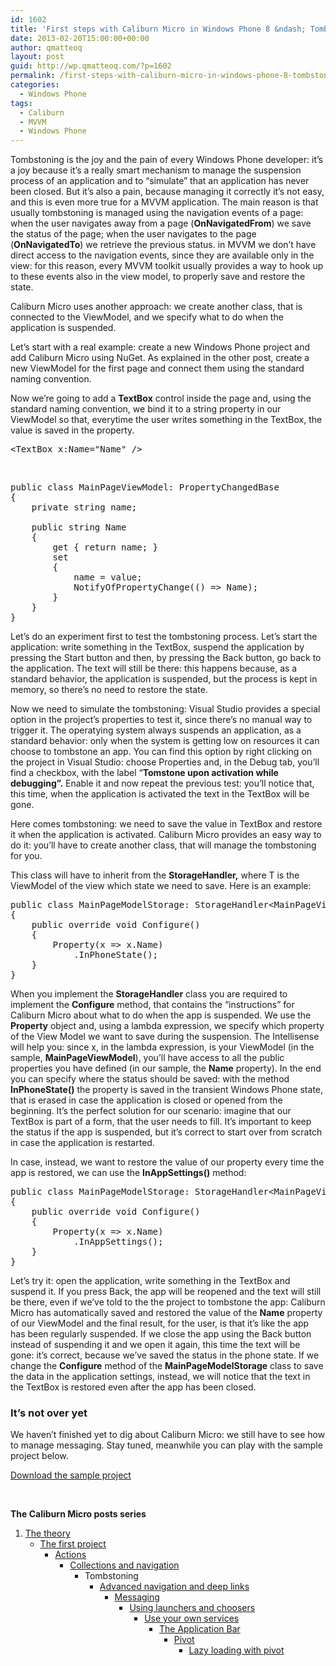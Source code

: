 ```yaml
---
id: 1602
title: 'First steps with Caliburn Micro in Windows Phone 8 &ndash; Tombstoning'
date: 2013-02-20T15:00:00+00:00
author: qmatteoq
layout: post
guid: http://wp.qmatteoq.com/?p=1602
permalink: /first-steps-with-caliburn-micro-in-windows-phone-8-tombstoning/
categories:
  - Windows Phone
tags:
  - Caliburn
  - MVVM
  - Windows Phone
---
```

Tombstoning is the joy and the pain of every Windows Phone developer: it’s a joy because it’s a really smart mechanism to manage the suspension process of an application and to “simulate” that an application has never been closed. But it’s also a pain, because managing it correctly it’s not easy, and this is even more true for a MVVM application. The main reason is that usually tombstoning is managed using the navigation events of a page: when the user navigates away from a page (**OnNavigatedFrom**) we save the status of the page; when the user navigates to the page (**OnNavigatedTo**) we retrieve the previous status. in MVVM we don’t have direct access to the navigation events, since they are available only in the view: for this reason, every MVVM toolkit usually provides a way to hook up to these events also in the view model, to properly save and restore the state.

Caliburn Micro uses another approach: we create another class, that is connected to the ViewModel, and we specify what to do when the application is suspended.

Let’s start with a real example: create a new Windows Phone project and add Caliburn Micro using NuGet. As explained in the other post, create a new ViewModel for the first page and connect them using the standard naming convention.

Now we’re going to add a **TextBox** control inside the page and, using the standard naming convention, we bind it to a string property in our ViewModel so that, everytime the user writes something in the TextBox, the value is saved in the property.

<pre class="brush: xml;">&lt;TextBox x:Name="Name" /&gt;</pre>

&nbsp;

<pre class="brush: csharp;">public class MainPageViewModel: PropertyChangedBase
{
    private string name;

    public string Name
    {
        get { return name; }
        set
        {
            name = value;
            NotifyOfPropertyChange(() =&gt; Name);
        }
    }
}</pre>

Let’s do an experiment first to test the tombstoning process. Let’s start the application: write something in the TextBox, suspend the application by pressing the Start button and then, by pressing the Back button, go back to the application. The text will still be there: this happens because, as a standard behavior, the application is suspended, but the process is kept in memory, so there’s no need to restore the state.

Now we need to simulate the tombstoning: Visual Studio provides a special option in the project’s properties to test it, since there’s no manual way to trigger it. The operatying system always suspends an application, as a standard behavior: only when the system is getting low on resources it can choose to tombstone an app. You can find this option by right clicking on the project in Visual Studio: choose Properties and, in the Debug tab, you’ll find a checkbox, with the label “**Tomstone upon activation while debugging”.** Enable it and now repeat the previous test: you’ll notice that, this time, when the application is activated the text in the TextBox will be gone.

Here comes tombstoning: we need to save the value in TextBox and restore it when the application is activated. Caliburn Micro provides an easy way to do it: you’ll have to create another class, that will manage the tombstoning for you.

This class will have to inherit from the **StorageHandler<T>,** where T is the ViewModel of the view which state we need to save. Here is an example:

<pre class="brush: csharp;">public class MainPageModelStorage: StorageHandler&lt;MainPageViewModel&gt;
{
    public override void Configure()
    {
        Property(x =&gt; x.Name)
            .InPhoneState();
    }
}</pre>

When you implement the **StorageHandler<T>** class you are required to implement the **Configure** method, that contains the “instructions” for Caliburn Micro about what to do when the app is suspended. We use the **Property** object and, using a lambda expression, we specify which property of the View Model we want to save during the suspension. The Intellisense will help you: since x, in the lambda expression, is your ViewModel (in the sample, **MainPageViewModel**), you’ll have access to all the public properties you have defined (in our sample, the **Name** property). In the end you can specify where the status should be saved: with the method **InPhoneState()** the property is saved in the transient Windows Phone state, that is erased in case the application is closed or opened from the beginning. It’s the perfect solution for our scenario: imagine that our TextBox is part of a form, that the user needs to fill. It’s important to keep the status if the app is suspended, but it’s correct to start over from scratch in case the application is restarted.

In case, instead, we want to restore the value of our property every time the app is restored, we can use the **InAppSettings()** method:

<pre class="brush: csharp;">public class MainPageModelStorage: StorageHandler&lt;MainPageViewModel&gt;
{
    public override void Configure()
    {
        Property(x =&gt; x.Name)
            .InAppSettings();
    }
}</pre>

Let’s try it: open the application, write something in the TextBox and suspend it. If you press Back, the app will be reopened and the text will still be there, even if we’ve told to the the project to tombstone the app: Caliburn Micro has automatically saved and restored the value of the **Name** property of our ViewModel and the final result, for the user, is that it’s like the app has been regularly suspended. If we close the app using the Back button instead of suspending it and we open it again, this time the text will be gone: it’s correct, because we’ve saved the status in the phone state. If we change the **Configure** method of the **MainPageModelStorage** class to save the data in the application settings, instead, we will notice that the text in the TextBox is restored even after the app has been closed.

### 

### 

### It’s not over yet

We haven’t finished yet to dig about Caliburn Micro: we still have to see how to manage messaging. Stay tuned, meanwhile you can play with the sample project below.

<div id="scid:fb3a1972-4489-4e52-abe7-25a00bb07fdf:6a3f1149-aee7-4b55-934a-1c10451cd79e" class="wlWriterEditableSmartContent" style="float: none; padding-bottom: 0px; padding-top: 0px; padding-left: 0px; margin: 0px; display: inline; padding-right: 0px">
  <p>
    <a href="http://wp.qmatteoq.com/wp-content/uploads/2013/07/Caliburn_Tombstoning.zip" target="_blank">Download the sample project</a>
  </p>
</div>

&nbsp;

**The Caliburn Micro posts series**

  1. <a href="http://wp.qmatteoq.com/first-steps-with-caliburn-micro-in-windows-phone-8-the-theory/" target="_blank">The theory</a> 
      * <a href="http://wp.qmatteoq.com/first-steps-with-caliburn-micro-in-windows-phone-8-the-first-project/" target="_blank">The first project</a> 
          * <a href="http://wp.qmatteoq.com/first-steps-with-caliburn-micro-in-windows-phone-8-actions/" target="_blank">Actions</a> 
              * <a href="http://wp.qmatteoq.com/first-steps-with-caliburn-micro-in-windows-phone-8-collections-and-navigation/" target="_blank">Collections and navigation</a> 
                  * Tombstoning 
                      * <a href="http://wp.qmatteoq.com/first-steps-with-caliburn-micro-in-windows-phone-8-advanced-navigation-and-deep-links/" target="_blank">Advanced navigation and deep links</a> 
                          * <a href="http://wp.qmatteoq.com/first-steps-with-caliburn-micro-in-windows-phone-8-messaging/" target="_blank">Messaging</a> 
                              * <a href="http://wp.qmatteoq.com/first-steps-with-caliburn-micro-in-windows-phone-8-using-launchers-and-choosers/" target="_blank">Using launchers and choosers</a> 
                                  * <a href="http://wp.qmatteoq.com/first-steps-with-caliburn-micro-use-your-own-services-and-how-to-pass-data-between-different-pages/" target="_blank">Use your own services</a> 
                                      * <a href="http://wp.qmatteoq.com/first-steps-with-caliburn-micro-the-application-bar/" target="_blank">The Application Bar</a> 
                                          * <a href="http://wp.qmatteoq.com/first-steps-with-caliburn-micro-in-windows-phone-8-pivot/" target="_blank">Pivot</a> 
                                              * [Lazy loading with pivot](http://wp.qmatteoq.com/first-steps-with-caliburn-micro-in-windows-phone-8-lazy-loading-with-pivot/) </ol>